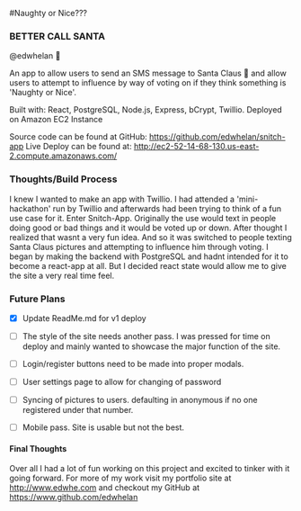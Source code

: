 #Naughty or Nice???
### BETTER CALL SANTA

@edwhelan :rocket:

An app to allow users to send an SMS message to Santa Claus :santa: and allow users to attempt to influence by way of voting on if they think something is 'Naughty or Nice'.

Built with: React, PostgreSQL, Node.js, Express, bCrypt, Twillio.
Deployed on Amazon EC2 Instance

Source code can be found at GitHub: https://github.com/edwhelan/snitch-app
Live Deploy can be found at: http://ec2-52-14-68-130.us-east-2.compute.amazonaws.com/

### Thoughts/Build Process
I knew I wanted to make an app with Twillio. I had attended a 'mini-hackathon' run by Twillio and afterwards had been trying to think of a fun use case for it. Enter Snitch-App. Originally the use would text in people doing good or bad things and it would be voted up or down. After thought I realized that wasnt a very fun idea. And so it was switched to people texting Santa Claus pictures and attempting to influence him through voting. I began by making the backend with PostgreSQL and hadnt intended for it to become a react-app at all. But I decided react state would allow me to give the site a very real time feel. 

### Future Plans
- [X] Update ReadMe.md for v1 deploy
- [ ] The style of the site needs another pass. I was pressed for time on deploy and mainly wanted to showcase the major function of the site. 
- [ ] Login/register buttons need to be made into proper modals.
- [ ] User settings page to allow for changing of password
- [ ] Syncing of pictures to users. defaulting in anonymous if no one registered under that number.
- [ ] Mobile pass. Site is usable but not the best.


#### Final Thoughts
Over all I had a lot of fun working on this project and excited to tinker with it going forward. 
For more of my work visit my portfolio site at http://www.edwhe.com and checkout my GitHub at https://www.github.com/edwhelan